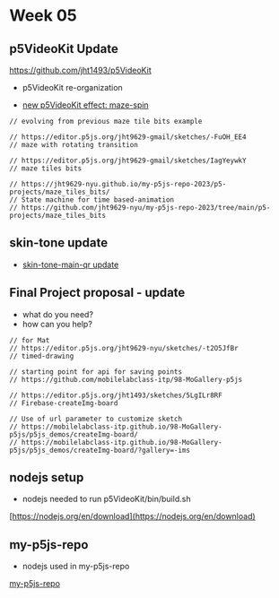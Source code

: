 # Week 05

## p5VideoKit Update

https://github.com/jht1493/p5VideoKit

- p5VideoKit re-organization

- [new p5VideoKit effect: maze-spin](https://jht1493.net/p5VideoKit/demo/index.html?u=4&d=settings/2x2-maze-spin-cycle-0-1-2.json)

```
// evolving from previous maze tile bits example

// https://editor.p5js.org/jht9629-gmail/sketches/-FuOH_EE4
// maze with rotating transition

// https://editor.p5js.org/jht9629-gmail/sketches/IagYeywkY
// maze tiles bits

// https://jht9629-nyu.github.io/my-p5js-repo-2023/p5-projects/maze_tiles_bits/
// State machine for time based-animation
// https://github.com/jht9629-nyu/my-p5js-repo-2023/tree/main/p5-projects/maze_tiles_bits

```

## skin-tone update

- [skin-tone-main-qr update](hhttps://jht1493.net/p5VideoKit/demo/index.html?u=8&d=settings/skin-tone-main-qr.json)

## Final Project proposal - update

- what do you need?
- how can you help?

```
// for Mat
// https://editor.p5js.org/jht9629-nyu/sketches/-t2O5JfBr
// timed-drawing

// starting point for api for saving points
// https://github.com/mobilelabclass-itp/98-MoGallery-p5js

// https://editor.p5js.org/jht1493/sketches/5LgILr8RF
// Firebase-createImg-board

// Use of url parameter to customize sketch
// https://mobilelabclass-itp.github.io/98-MoGallery-p5js/p5js_demos/createImg-board/
// https://mobilelabclass-itp.github.io/98-MoGallery-p5js/p5js_demos/createImg-board/?gallery=-ims

```

## nodejs setup

- nodejs needed to run p5VideoKit/bin/build.sh

[https://nodejs.org/en/download](https://nodejs.org/en/download)

## my-p5js-repo

- nodejs used in my-p5js-repo

[my-p5js-repo](https://github.com/jht9629-nyu/my-p5js-repo-2023)
